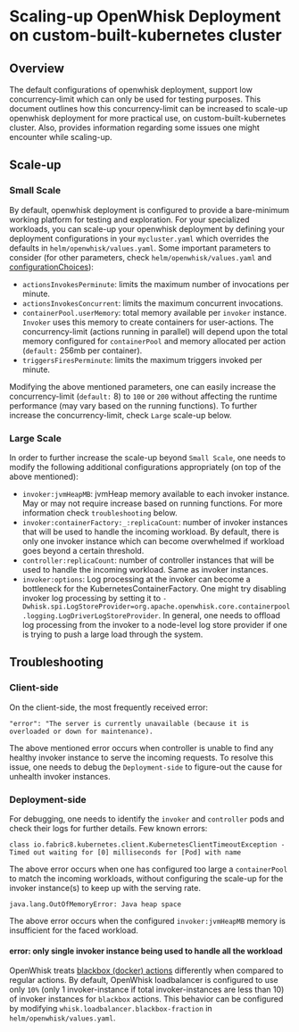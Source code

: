 <!--
#
# Licensed to the Apache Software Foundation (ASF) under one or more
# contributor license agreements.  See the NOTICE file distributed with
# this work for additional information regarding copyright ownership.
# The ASF licenses this file to You under the Apache License, Version 2.0
# (the "License"); you may not use this file except in compliance with
# the License.  You may obtain a copy of the License at
#
#     http://www.apache.org/licenses/LICENSE-2.0
#
# Unless required by applicable law or agreed to in writing, software
# distributed under the License is distributed on an "AS IS" BASIS,
# WITHOUT WARRANTIES OR CONDITIONS OF ANY KIND, either express or implied.
# See the License for the specific language governing permissions and
# limitations under the License.
#
-->

# Scaling-up OpenWhisk Deployment on custom-built-kubernetes cluster

## Overview

The default configurations of openwhisk deployment, support low concurrency-limit which can only be used for testing purposes. This document outlines how this concurrency-limit can be increased to scale-up openwhisk deployment for more practical use, on custom-built-kubernetes cluster. Also, provides information regarding some issues one might encounter while scaling-up.

## Scale-up

### Small Scale

By default, openwhisk deployment is configured to provide a bare-minimum working platform for testing and exploration. For your specialized workloads, you can scale-up your openwhisk deployment by defining your deployment configurations in your `mycluster.yaml` which overrides the defaults in `helm/openwhisk/values.yaml`. Some important parameters to consider (for other parameters, check `helm/openwhisk/values.yaml` and [configurationChoices](./docs/configurationChoices.md)):
* `actionsInvokesPerminute`: limits the maximum number of invocations per minute.
* `actionsInvokesConcurrent`: limits the maximum concurrent invocations.
* `containerPool.userMemory`: total memory available per `invoker` instance. `Invoker` uses this memory to create containers for user-actions. The concurrency-limit (actions running in parallel) will depend upon the total memory configured for `containerPool` and memory allocated per action (`default:` 256mb per container).
* `triggersFiresPerminute`: limits the maximum triggers invoked per minute.

Modifying the above mentioned parameters, one can easily increase the concurrency-limit (`default:` 8) to `100` or `200` without affecting the runtime performance (may vary based on the running functions). To further increase the concurrency-limit, check `Large` scale-up below.

### Large Scale

In order to further increase the scale-up beyond `Small Scale`, one needs to modify the following additional configurations appropriately (on top of the above mentioned):
* `invoker:jvmHeapMB`: jvmHeap memory available to each invoker instance. May or may not require increase based on running functions. For more information check `troubleshooting` below.
* `invoker:containerFactory:_:replicaCount`: number of invoker instances that will be used to handle the incoming workload. By default, there is only one invoker instance which can become overwhelmed if workload goes beyond a certain threshold.
* `controller:replicaCount`: number of controller instances that will be used to handle the incoming workload. Same as invoker instances.
* `invoker:options`: Log processing at the invoker can become a bottleneck for the KubernetesContainerFactory. One might try disabling invoker log processing by setting it to `-Dwhisk.spi.LogStoreProvider=org.apache.openwhisk.core.containerpool.logging.LogDriverLogStoreProvider`. In general, one needs to offload log processing from the invoker to a node-level log store provider if one is trying to push a large load through the system.

## Troubleshooting

### Client-side

On the client-side, the most frequently received error:
```
"error": "The server is currently unavailable (because it is overloaded or down for maintenance).
```
The above mentioned error occurs when controller is unable to find any healthy invoker instance to serve the incoming requests. To resolve this issue, one needs to debug the `Deployment-side` to figure-out the cause for unhealth invoker instances.

### Deployment-side

For debugging, one needs to identify the `invoker` and `controller` pods and check their logs for further details. Few known errors:
```
class io.fabric8.kubernetes.client.KubernetesClientTimeoutException - Timed out waiting for [0] milliseconds for [Pod] with name
```
The above error occurs when one has configured too large a `containerPool` to match the incoming workloads, without configuring the scale-up for the invoker instance(s) to keep up with the serving rate.

```
java.lang.OutOfMemoryError: Java heap space
```
The above error occurs when the configured `invoker:jvmHeapMB` memory is insufficient for the faced workload.

#### error: only single invoker instance being used to handle all the workload

OpenWhisk treats [blackbox (docker) actions](https://github.com/apache/openwhisk/blob/master/docs/actions-docker.md) differently when compared to regular actions. By default, OpenWhisk loadbalancer is configured to use only `10%` (only 1 invoker-instance if total invoker-instances are less than 10) of invoker instances for `blackbox` actions. This behavior can be configured by modifying `whisk.loadbalancer.blackbox-fraction` in `helm/openwhisk/values.yaml`.


